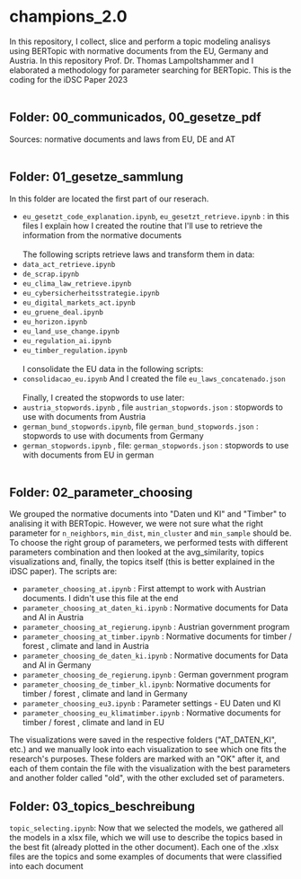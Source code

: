 # champions_2.0
In this repository, I collect, slice and perform a topic modeling analisys using BERTopic with normative documents from the EU, Germany and Austria. In this repository Prof. Dr. Thomas Lampoltshammer and I elaborated a methodology for parameter searching for BERTopic. This is the coding for the iDSC Paper 2023
<br><br>
## Folder: 00_communicados, 00_gesetze_pdf<br>
Sources: normative documents and laws from EU, DE and AT
<br><br>
## Folder: 01_gesetze_sammlung<br>
In this folder are located the first part of our reserach. 
- ```eu_gesetzt_code_explanation.ipynb```, ```eu_gesetzt_retrieve.ipynb``` : in this files I explain how I created the routine that I'll use to retrieve the information from the normative documents
<br><br>
The following scripts retrieve laws and transform them in data:
- ```data_act_retrieve.ipynb```
- ```de_scrap.ipynb```
- ```eu_clima_law_retrieve.ipynb```
- ```eu_cybersicherheitsstrategie.ipynb```
- ```eu_digital_markets_act.ipynb```
- ```eu_gruene_deal.ipynb```
- ```eu_horizon.ipynb```
- ```eu_land_use_change.ipynb```
- ```eu_regulation_ai.ipynb```
- ```eu_timber_regulation.ipynb```
<br><br>
I consolidate the EU data in the following scripts:
- ```consolidacao_eu.ipynb```
And I created the file ```eu_laws_concatenado.json```
<br><br>Finally, I created the stopwords to use later:
- ```austria_stopwords.ipynb``` , file ```austrian_stopwords.json``` : stopwords to use with documents from Austria
- ```german_bund_stopwords.ipynb```, file ```german_bund_stopwords.json``` : stopwords to use with documents from Germany
- ```german_stopwords.ipynb``` , file: ```german_stopwords.json``` : stopwords to use with documents from EU in german
<br><br>
## Folder: 02_parameter_choosing <br>
We grouped the normative documents into "Daten und KI" and "Timber" to analising it with BERTopic. However, we were not sure what the right parameter for ```n_neighbors```, ```min_dist```, ```min_cluster``` and ```min_sample``` should be. To choose the right group of parameters, we performed tests with different parameters combination and then looked at the avg_similarity, topics visualizations and, finally, the topics itself (this is better explained in the iDSC paper). The scripts are:
- ```parameter_choosing_at.ipynb``` : First attempt to work with Austrian documents. I didn't use this file at the end
- ```parameter_choosing_at_daten_ki.ipynb``` : Normative documents for Data and AI in Austria
- ```parameter_choosing_at_regierung.ipynb``` :  Austrian government program
- ```parameter_choosing_at_timber.ipynb``` : Normative documents for timber / forest , climate and land in Austria
- ```parameter_choosing_de_daten_ki.ipynb``` : Normative documents for Data and AI in Germany
- ```parameter_choosing_de_regierung.ipynb``` :  German government program
- ```parameter_choosing_de_timber_kl.ipynb```: Normative documents for timber / forest , climate and land in Germany
- ```parameter_choosing_eu3.ipynb``` : Parameter settings - EU Daten und KI
- ```parameter_choosing_eu_klimatimber.ipynb``` : Normative documents for timber / forest , climate and land in EU

The visualizations were saved in the respective folders ("AT_DATEN_KI", etc.) and we manually look into each visualization to see which one fits the research's purposes. These folders are marked with an "OK" after it, and each of them contain the file with the visualization with the best parameters and another folder called "old", with the other excluded set of parameters.
## Folder: 03_topics_beschreibung <br>
```topic_selecting.ipynb```: Now that we selected the models, we gathered all the models in a xlsx file, which we will use to describe the topics based in the best fit (already plotted in the other document). Each one of the .xlsx files are the topics and some examples of documents that were classified into each document
 

